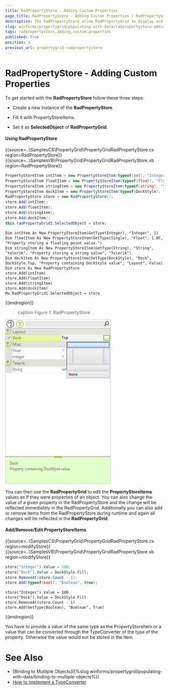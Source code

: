 ```yaml
---
title: RadPropertyStore - Adding Custom Properties
page_title: RadPropertyStore - Adding Custom Properties | RadPropertyGrid
description: The RadPropertyStore allow RadPropertyGrid to display and edit custom properties.
slug: winforms/propertygrid/populating-with-data/radpropertystore-adding-custom-properties
tags: radpropertystore,adding,custom,properties
published: True
position: 3
previous_url: propertygrid-radpropertystore
---
```


# RadPropertyStore - Adding Custom Properties

To get started with the **RadPropertyStore** follow these three steps:

* Create a new instance of the **RadPropertyStore**.

* Fill it with PropertyStoreItems.

* Set it as **SelectedObject** of **RadPropertyGrid**.

#### Using RadPropertyStore

{{source=..\SamplesCS\PropertyGrid\PropertyGridRadPropertyStore.cs region=RadPropertyStore}} 
{{source=..\SamplesVB\PropertyGrid\PropertyGridRadPropertyStore.vb region=RadPropertyStore}} 

````C#
PropertyStoreItem intItem = new PropertyStoreItem(typeof(int), "Integer", 1);
PropertyStoreItem floatItem = new PropertyStoreItem(typeof(float), "Float", 1f, "Property storing a floating point value.");
PropertyStoreItem stringItem = new PropertyStoreItem(typeof(string), "String", "telerik", "Property storing a string value", "Telerik");
PropertyStoreItem dockItem = new PropertyStoreItem(typeof(DockStyle), "Dock", DockStyle.Top, "Property containing DockStyle value", "Layout", false);
RadPropertyStore store = new RadPropertyStore();
store.Add(intItem);
store.Add(floatItem);
store.Add(stringItem);
store.Add(dockItem);
this.radPropertyGrid1.SelectedObject = store;

````
````VB.NET
Dim intItem As New PropertyStoreItem(GetType(Integer), "Integer", 1)
Dim floatItem As New PropertyStoreItem(GetType(Single), "Float", 1.0F, "Property storing a floating point value.")
Dim stringItem As New PropertyStoreItem(GetType(String), "String", "telerik", "Property storing a string value", "Telerik")
Dim dockItem As New PropertyStoreItem(GetType(DockStyle), "Dock", DockStyle.Top, "Property containing DockStyle value", "Layout", False)
Dim store As New RadPropertyStore
store.Add(intItem)
store.Add(floatItem)
store.Add(stringItem)
store.Add(dockItem)
Me.RadPropertyGrid1.SelectedObject = store

````

{{endregion}}

>caption Figure 1: RadPropertyStore

![propertygrid-radpropertystore 001](images/propertygrid-radpropertystore001.png)

You can then use the **RadPropertyGrid** to edit the **PropertyStoreItems** values as if they were properties of an object. You can also change the value of a given property in the RadPropertyStore and the change will be reflected immediately in the RadPropertyGrid. Additionally you can also add or remove items from the RadPropertyStore during runtime and again all changes will be reflected in the **RadPropertyGrid**.

#### Add/Remove/Edit PropertyStoreItems

{{source=..\SamplesCS\PropertyGrid\PropertyGridRadPropertyStore.cs region=modifyStore}} 
{{source=..\SamplesVB\PropertyGrid\PropertyGridRadPropertyStore.vb region=modifyStore}} 

````C#
store["Integer"].Value = 100;
store["Dock"].Value = DockStyle.Fill;
store.RemoveAt(store.Count - 1);
store.Add(typeof(bool), "Boolean", true);

````
````VB.NET
store("Integer").Value = 100
store("Dock").Value = DockStyle.Fill
store.RemoveAt(store.Count - 1)
store.Add(GetType(Boolean), "Boolean", True)

````

{{endregion}}

You have to provide a value of the same type as the PropertyStoreItem or a value that can be converted through the TypeConverter of the type of the property. Otherwise the value would not be stored in the item.

# See Also

* [Binding to Mutitple Objects]({%slug winforms/propertygrid/populating-with-data/binding-to-multiple-objects%})
* [How to implement a TypeConverter](http://msdn.microsoft.com/en-us/library/ayybcxe5.aspx)
